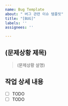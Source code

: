 ```yaml
---
name: Bug Template
about: " 버그 관련 이슈 템플릿"
title: "[BUG]"
labels: ''
assignees: ''

---
```


## (문제상황 제목)
> (문제상황 설명)

## 작업 상세 내용
- [ ] TODO
- [ ] TODO

